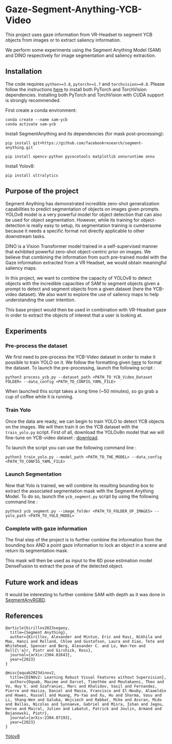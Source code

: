 # Gaze-Segment-Anything-YCB-Video
This project uses gaze information from VR-Headset to segment YCB objects from images or to extract saliency information. 

We perform some experiments using the Segment Anything Model (SAM) and DINO respectively for image segmentation and saliency extraction. 

## Installation
The code requires `python>=3.8`, `pytorch>=1.7` and `torchvision>=0.8`. Please follow the instructions [here](https://pytorch.org/get-started/locally/) to install both PyTorch and TorchVision dependencies. Installing both PyTorch and TorchVision with CUDA support is strongly recommended.


First create a conda environment:
```
conda create --name sam-ycb
conda activate sam-ycb
```

Install SegmentAnything and its dependencies (for mask post-processing):
```
pip install git+https://github.com/facebookresearch/segment-anything.git

pip install opencv-python pycocotools matplotlib onnxruntime onnx
```

Install Yolov8:
```
pip install ultralytics
```

## Purpose of the project
Segment Anything has demonstrated incredible zero-shot generalization capabilities to predict segmentation of objects on images given prompts. YOLOv8 model is a very powerful model for object detection that can also be used for object segmentation. However, while its training for object-detection is really easy to setup, its segmentation training is cumbersome because it needs a specific format not directly applicable to other downstream tasks. 

DINO is a Vision Transformer model trained in a self-supervised manner that exhibited powerful zero-shot object-centric prior on images. We believe that combining the information from such pre-trained model with the Gaze information extracted from a VR Headset, we would obtain meaningful saliency maps.

In this project, we want to combine the capacity of YOLOv8 to detect objects with the incredible capacities of SAM to segment objects given a prompt to detect and segment objects from a given dataset (here the YCB-video dataset). We also want to explore the use of saliency maps to help understanding the user intention. 

This base project would then be used in combination with VR-Headset gaze in order to extract the objects of interest that a user is looking at.

## Experiments

### Pre-process the dataset
We first need to pre-process the YCB-Video dataset in order to make it possible to train YOLO on it. We follow the formatting given [here](https://docs.ultralytics.com/yolov5/tutorials/train_custom_data/#train-on-custom-data) to format the dataset. To launch the pre-processing, launch the following script :
```
python3 process_ycb.py --dataset_path <PATH_TO YCB_Video_Dataset FOLDER> --data_config <PATH_TO_CONFIG_YAML_FILE>
```

When launched this script takes a long time (~50 minutes), so go grab a cup of coffee while it is running. 

### Train Yolo
Once the data are ready, we can begin to train YOLO to detect YCB objects on the images. We will then train it on the YCB dataset with the `train_yolo.py` script.
First of all, download the YOLOv8n model that we will fine-tune on YCB-video dataset : [download](https://github.com/ultralytics/assets/releases/download/v0.0.0/yolov8n.pt).

To launch the script you can use the following command line : 
```
python3 train_yolo.py --model_path <PATH_TO_THE_MODEL> --data_config <PATH_TO_CONFIG_YAML_FILE>
```

### Launch Segmentation 
Now that Yolo is trained, we will combine its resulting bounding box to extract the associated segmentation mask with the Segment Anything Model. To do so, launch the `ycb_segment.py` script by using the following command line :

```
python3 ycb_segment.py --image_folder <PATH_TO_FOLDER_OF_IMAGES> --yolo_path <PATH_TO_YOLO_MODEL>
```

### Complete with gaze information
The final step of the project is to further combine the information from the bounding box AND a point gaze information to lock an object in a scene and return its segmentation mask.

This mask will then be used as input to the 6D pose estimation model DenseFusion to extract the pose of the detected object. 

## Future work and ideas
It would be interesting to further combine SAM with depth as it was done in [SegmentAnyRGBD](https://github.com/Jun-CEN/SegmentAnyRGBD).

## References
```
@article{kirillov2023segany,
  title={Segment Anything},
  author={Kirillov, Alexander and Mintun, Eric and Ravi, Nikhila and Mao, Hanzi and Rolland, Chloe and Gustafson, Laura and Xiao, Tete and Whitehead, Spencer and Berg, Alexander C. and Lo, Wan-Yen and Doll{\'a}r, Piotr and Girshick, Ross},
  journal={arXiv:2304.02643},
  year={2023}
}
```

```
@misc{oquab2023dinov2,
  title={DINOv2: Learning Robust Visual Features without Supervision},
  author={Oquab, Maxime and Darcet, Timothée and Moutakanni, Theo and Vo, Huy V. and Szafraniec, Marc and Khalidov, Vasil and Fernandez, Pierre and Haziza, Daniel and Massa, Francisco and El-Nouby, Alaaeldin and Howes, Russell and Huang, Po-Yao and Xu, Hu and Sharma, Vasu and Li, Shang-Wen and Galuba, Wojciech and Rabbat, Mike and Assran, Mido and Ballas, Nicolas and Synnaeve, Gabriel and Misra, Ishan and Jegou, Herve and Mairal, Julien and Labatut, Patrick and Joulin, Armand and Bojanowski, Piotr},
  journal={arXiv:2304.07193},
  year={2023}
}
```
[Yolov8](https://github.com/ultralytics/ultralytics)